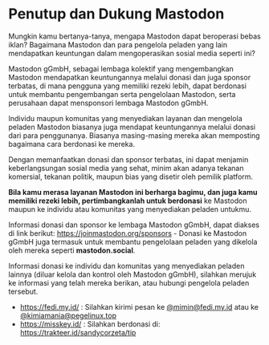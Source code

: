 # Penutup dan Dukung Mastodon

Mungkin kamu bertanya-tanya, mengapa Mastodon dapat beroperasi bebas iklan? Bagaimana Mastodon dan para pengelola peladen yang lain mendapatkan keuntungan dalam mengoperasikan sosial media seperti ini?

Mastodon gGmbH, sebagai lembaga kolektif yang mengembangkan Mastodon mendapatkan keuntungannya melalui donasi dan juga sponsor terbatas, di mana pengguna yang memiliki rezeki lebih, dapat berdonasi untuk membantu pengembangan serta pengelolaan Mastodon, serta perusahaan dapat mensponsori lembaga Mastodon gGmbH.

Individu maupun komunitas yang menyediakan layanan dan mengelola peladen Mastodon biasanya juga mendapat keuntungannya melalui donasi dari para penggunanya. Biasanya masing-masing mereka akan memposting bagaimana cara berdonasi ke mereka.

Dengan memanfaatkan donasi dan sponsor terbatas, ini dapat menjamin keberlangsungan sosial media yang sehat, minim akan adanya tekanan komersial, tekanan politik, maupun bias yang disetir oleh pemilik platform.

**Bila kamu merasa layanan Mastodon ini berharga bagimu, dan juga kamu memiliki rezeki lebih, pertimbangkanlah untuk berdonasi** ke Mastodon maupun ke individu atau komunitas yang menyediakan peladen untukmu.

Informasi donasi dan sponsor ke lembaga Mastodon gGmbH, dapat diakses di link berikut: https://joinmastodon.org/sponsors - Donasi ke Mastodon gGmbH juga termasuk untuk membantu pengelolaan peladen yang dikelola oleh mereka seperti **mastodon.social**.

Informasi donasi ke individu dan komunitas yang menyediakan peladen lainnya (diluar kelola dan kontrol oleh Mastodon gGmbH), silahkan merujuk ke informasi yang telah mereka berikan, atau hubungi pengelola peladen tersebut.

- https://fedi.my.id/ : Silahkan kirimi pesan ke [@mimin@fedi.my.id](https://fedi.my.id/@mimin) atau ke [@kimiamania@pegelinux.top](https://pegelinux.top/@kimiamania)
- https://misskey.id/ : Silahkan berdonasi di: https://trakteer.id/sandycorzeta/tip 